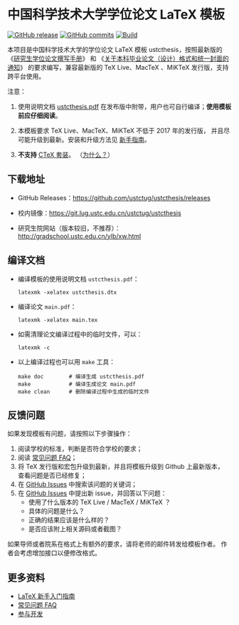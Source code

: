 # 中国科学技术大学学位论文 LaTeX 模板

[![GitHub release](https://img.shields.io/github/release/ustctug/ustcthesis/all.svg)](https://github.com/ustctug/ustcthesis/releases/latest)
[![GitHub commits](https://img.shields.io/github/commits-since/ustctug/ustcthesis/latest.svg)](https://github.com/ustctug/ustcthesis/commits/master)
[![Build](https://github.com/ustctug/ustcthesis/workflows/build/badge.svg)](https://github.com/ustctug/ustcthesis/actions)

本项目是中国科学技术大学的学位论文 LaTeX 模板 ustcthesis，按照最新版的
《[研究生学位论文撰写手册](http://gradschool.ustc.edu.cn/ylb/material/xw/wdxz/32.pdf)》
和
《[关于本科毕业论文（设计）格式和统一封面的通知](http://www.teach.ustc.edu.cn/document/doc-administration/4032.html)》
的要求编写，兼容最新版的 TeX Live、MacTeX 、MiKTeX 发行版，支持跨平台使用。

注意：

1. 使用说明文档
[ustcthesis.pdf](https://github.com/ustctug/ustcthesis/releases/download/v3.0/ustcthesis.pdf)
在发布版中附带，用户也可自行编译；**使用模板前应仔细阅读**。

2. 本模板要求 TeX Live、MacTeX、MiKTeX 不低于 2017 年的发行版，
并且尽可能升级到最新。安装和升级方法见
[新手指南](https://github.com/ustctug/ustcthesis/wiki/新手指南)。

3. **不支持** [CTeX 套装](http://www.ctex.org/CTeXDownload)。
（[为什么？](https://github.com/ustctug/ustcthesis/wiki/常见问题#3-模板支持用-ctex-套装编译吗)）


## 下载地址

- GitHub Releases：https://github.com/ustctug/ustcthesis/releases

- 校内镜像：https://git.lug.ustc.edu.cn/ustctug/ustcthesis

- 研究生院网站（版本较旧，不推荐）：http://gradschool.ustc.edu.cn/ylb/xw.html


## 编译文档

- 编译模板的使用说明文档 `ustcthesis.pdf`：
   ```
   latexmk -xelatex ustcthesis.dtx
   ```
- 编译论文 `main.pdf`：
   ```
   latexmk -xelatex main.tex
   ```
- 如需清理论文编译过程中的临时文件，可以：
   ```
   latexmk -c
   ```

- 以上编译过程也可以用 `make` 工具：
   ```
   make doc        # 编译生成 ustcthesis.pdf
   make            # 编译生成论文 main.pdf
   make clean      # 删除编译过程中生成的临时文件
   ```

## 反馈问题

如果发现模板有问题，请按照以下步骤操作：

1. 阅读学校的标准，判断是否符合学校的要求；
2. 阅读 [常见问题 FAQ](https://github.com/ustctug/ustcthesis/wiki/常见问题)；
3. 将 TeX 发行版和宏包升级到最新，并且将模板升级到 Github 上最新版本，
查看问题是否已经修复；
4. 在 [GitHub Issues](https://github.com/ustctug/ustcthesis/issues)
中搜索该问题的关键词；
5. 在 [GitHub Issues](https://github.com/ustctug/ustcthesis/issues)
中提出新 issue，并回答以下问题：
    - 使用了什么版本的 TeX Live / MacTeX / MiKTeX ？
    - 具体的问题是什么？
    - 正确的结果应该是什么样的？
    - 是否应该附上相关源码或者截图？

如果导师或者院系在格式上有额外的要求，请将老师的邮件转发给模板作者。
作者会考虑增加接口以便修改格式。


## 更多资料

- [LaTeX 新手入门指南](https://github.com/ustctug/ustcthesis/wiki/新手指南)
- [常见问题 FAQ](https://github.com/ustctug/ustcthesis/wiki/常见问题)
- [参与开发](https://github.com/ustctug/ustcthesis/wiki/参与开发)
